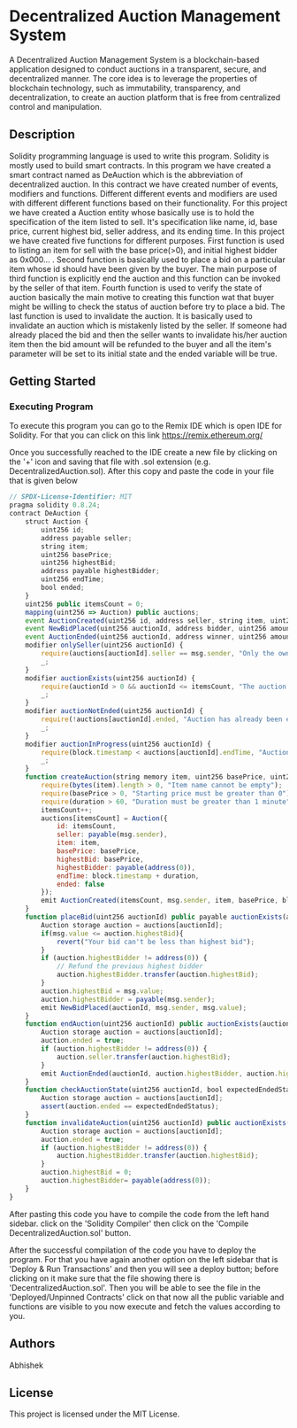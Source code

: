 # Decentralized Auction Management System
A Decentralized Auction Management System is a blockchain-based application designed to conduct auctions in a transparent, secure, and decentralized manner. The core idea is to leverage the properties of blockchain technology, such as immutability, transparency, and decentralization, to create an auction platform that is free from centralized control and manipulation.

## Description
Solidity programming language is used to write this program. Solidity is mostly used to build smart contracts. In this program we have created a smart contract named as DeAuction which is the abbreviation of decentralized auction. In this contract we have created number of events, modifiers and functions. Different different events and modifiers are used with different different functions based on their functionality. For this project we have created a Auction entity whose basically use is to hold the specification of the item listed to sell. It's specification like name, id, base price, current highest bid, seller address, and its ending time. In this project we have created five functions for different purposes. First function is used to listing an item for sell with the base price(>0), and initial highest bidder as 0x000... . Second function is basically used to place a bid on a particular item whose id should have been given by the buyer. The main purpose of third function is explicitly end the auction and this function can be invoked by the seller of that item. Fourth function is used to verify the state of auction basically the main motive to creating this function wat that buyer might be willing to check the status of auction before try to place a bid. The last function is used to invalidate the auction. It is basically used to invalidate an auction which is mistakenly listed by the seller. If someone had already placed the bid and then the seller wants to invalidate his/her auction item then the bid amount will be refunded to the buyer and all the item's parameter will be set to its initial state and the ended variable will be true.

## Getting Started

### Executing Program
To execute this program you can go to the Remix IDE which is open IDE for Solidity. For that you can click on this link https://remix.ethereum.org/

Once you successfully reached to the IDE create a new file by clicking on the '+' icon and saving that file with .sol extension (e.g. DecentralizedAuction.sol). After this copy and paste the code in your file that is given below 

```javascript
// SPDX-License-Identifier: MIT
pragma solidity 0.8.24;
contract DeAuction {
    struct Auction {
        uint256 id;
        address payable seller;
        string item;
        uint256 basePrice;
        uint256 highestBid;
        address payable highestBidder;
        uint256 endTime;
        bool ended;
    }
    uint256 public itemsCount = 0;
    mapping(uint256 => Auction) public auctions;
    event AuctionCreated(uint256 id, address seller, string item, uint256 startPrice, uint256 endTime);
    event NewBidPlaced(uint256 auctionId, address bidder, uint256 amount);
    event AuctionEnded(uint256 auctionId, address winner, uint256 amount);
    modifier onlySeller(uint256 auctionId) {
        require(auctions[auctionId].seller == msg.sender, "Only the owner is allowed to end this auction");
        _;
    }
    modifier auctionExists(uint256 auctionId) {
        require(auctionId > 0 && auctionId <= itemsCount, "The auction was never existed");
        _;
    }
    modifier auctionNotEnded(uint256 auctionId) {
        require(!auctions[auctionId].ended, "Auction has already been ended");
        _;
    }
    modifier auctionInProgress(uint256 auctionId) {
        require(block.timestamp < auctions[auctionId].endTime, "Auction has already been ended");
        _;
    }
    function createAuction(string memory item, uint256 basePrice, uint256 duration) public {
        require(bytes(item).length > 0, "Item name cannot be empty");
        require(basePrice > 0, "Starting price must be greater than 0");
        require(duration > 60, "Duration must be greater than 1 minute");
        itemsCount++;
        auctions[itemsCount] = Auction({
            id: itemsCount,
            seller: payable(msg.sender),
            item: item,
            basePrice: basePrice,
            highestBid: basePrice,
            highestBidder: payable(address(0)),
            endTime: block.timestamp + duration,
            ended: false
        });
        emit AuctionCreated(itemsCount, msg.sender, item, basePrice, block.timestamp + duration);
    }
    function placeBid(uint256 auctionId) public payable auctionExists(auctionId) auctionNotEnded(auctionId) auctionInProgress(auctionId) {
        Auction storage auction = auctions[auctionId];
        if(msg.value <= auction.highestBid){
            revert("Your bid can't be less than highest bid");
        } 
        if (auction.highestBidder != address(0)) {
            // Refund the previous highest bidder
            auction.highestBidder.transfer(auction.highestBid);
        }
        auction.highestBid = msg.value;
        auction.highestBidder = payable(msg.sender);
        emit NewBidPlaced(auctionId, msg.sender, msg.value);
    }
    function endAuction(uint256 auctionId) public auctionExists(auctionId) onlySeller(auctionId) auctionNotEnded(auctionId) auctionInProgress(auctionId){
        Auction storage auction = auctions[auctionId];
        auction.ended = true;
        if (auction.highestBidder != address(0)) {
            auction.seller.transfer(auction.highestBid);
        }
        emit AuctionEnded(auctionId, auction.highestBidder, auction.highestBid);
    }
    function checkAuctionState(uint256 auctionId, bool expectedEndedStatus) public view auctionExists(auctionId) {
        Auction storage auction = auctions[auctionId];
        assert(auction.ended == expectedEndedStatus);
    }
    function invalidateAuction(uint256 auctionId) public auctionExists(auctionId) onlySeller(auctionId) auctionNotEnded(auctionId){
        Auction storage auction = auctions[auctionId];
        auction.ended = true;
        if (auction.highestBidder != address(0)) {
            auction.highestBidder.transfer(auction.highestBid);
        }
        auction.highestBid = 0;
        auction.highestBidder= payable(address(0));
    }
}
```

After pasting this code you have to compile the code from the left hand sidebar. click on the 'Solidity Compiler' then click on the 'Compile DecentralizedAuction.sol' button.

After the successful compilation of the code you have to deploy the program. For that you have again another option on the left sidebar that is 'Deploy & Run Transactions' and then you will see a deploy button; before clicking on it make sure that the file showing there is 'DecentralizedAuction.sol'. Then you will be able to see the file in the 'Deployed/Unpinned Contracts' click on that now all the public variable and functions are visible to you now execute and fetch the values according to you.


## Authors
Abhishek

## License
This project is licensed under the MIT License.
